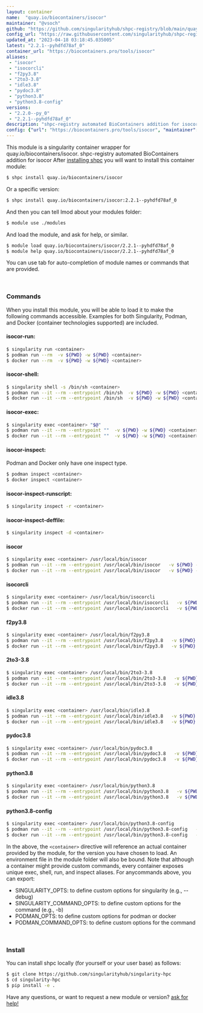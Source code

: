 ```yaml
---
layout: container
name:  "quay.io/biocontainers/isocor"
maintainer: "@vsoch"
github: "https://github.com/singularityhub/shpc-registry/blob/main/quay.io/biocontainers/isocor/container.yaml"
config_url: "https://raw.githubusercontent.com/singularityhub/shpc-registry/main/quay.io/biocontainers/isocor/container.yaml"
updated_at: "2023-04-18 03:18:45.035005"
latest: "2.2.1--pyhdfd78af_0"
container_url: "https://biocontainers.pro/tools/isocor"
aliases:
 - "isocor"
 - "isocorcli"
 - "f2py3.8"
 - "2to3-3.8"
 - "idle3.8"
 - "pydoc3.8"
 - "python3.8"
 - "python3.8-config"
versions:
 - "2.2.0--py_0"
 - "2.2.1--pyhdfd78af_0"
description: "shpc-registry automated BioContainers addition for isocor"
config: {"url": "https://biocontainers.pro/tools/isocor", "maintainer": "@vsoch", "description": "shpc-registry automated BioContainers addition for isocor", "latest": {"2.2.1--pyhdfd78af_0": "sha256:d7401c5651820c241c0ceeaffa1f7bded03b59b9180fdbb7e8773616d18cf00f"}, "tags": {"2.2.0--py_0": "sha256:f8aa7f264418d3a5a1eb10bf6ddfa23e70b17f0236e070df28f72313278b519e", "2.2.1--pyhdfd78af_0": "sha256:d7401c5651820c241c0ceeaffa1f7bded03b59b9180fdbb7e8773616d18cf00f"}, "docker": "quay.io/biocontainers/isocor", "aliases": {"isocor": "/usr/local/bin/isocor", "isocorcli": "/usr/local/bin/isocorcli", "f2py3.8": "/usr/local/bin/f2py3.8", "2to3-3.8": "/usr/local/bin/2to3-3.8", "idle3.8": "/usr/local/bin/idle3.8", "pydoc3.8": "/usr/local/bin/pydoc3.8", "python3.8": "/usr/local/bin/python3.8", "python3.8-config": "/usr/local/bin/python3.8-config"}}
---
```


This module is a singularity container wrapper for quay.io/biocontainers/isocor.
shpc-registry automated BioContainers addition for isocor
After [installing shpc](#install) you will want to install this container module:


```bash
$ shpc install quay.io/biocontainers/isocor
```

Or a specific version:

```bash
$ shpc install quay.io/biocontainers/isocor:2.2.1--pyhdfd78af_0
```

And then you can tell lmod about your modules folder:

```bash
$ module use ./modules
```

And load the module, and ask for help, or similar.

```bash
$ module load quay.io/biocontainers/isocor/2.2.1--pyhdfd78af_0
$ module help quay.io/biocontainers/isocor/2.2.1--pyhdfd78af_0
```

You can use tab for auto-completion of module names or commands that are provided.

<br>

### Commands

When you install this module, you will be able to load it to make the following commands accessible.
Examples for both Singularity, Podman, and Docker (container technologies supported) are included.

#### isocor-run:

```bash
$ singularity run <container>
$ podman run --rm  -v ${PWD} -w ${PWD} <container>
$ docker run --rm  -v ${PWD} -w ${PWD} <container>
```

#### isocor-shell:

```bash
$ singularity shell -s /bin/sh <container>
$ podman run --it --rm --entrypoint /bin/sh  -v ${PWD} -w ${PWD} <container>
$ docker run --it --rm --entrypoint /bin/sh  -v ${PWD} -w ${PWD} <container>
```

#### isocor-exec:

```bash
$ singularity exec <container> "$@"
$ podman run --it --rm --entrypoint ""  -v ${PWD} -w ${PWD} <container> "$@"
$ docker run --it --rm --entrypoint ""  -v ${PWD} -w ${PWD} <container> "$@"
```

#### isocor-inspect:

Podman and Docker only have one inspect type.

```bash
$ podman inspect <container>
$ docker inspect <container>
```

#### isocor-inspect-runscript:

```bash
$ singularity inspect -r <container>
```

#### isocor-inspect-deffile:

```bash
$ singularity inspect -d <container>
```


#### isocor

```bash
$ singularity exec <container> /usr/local/bin/isocor
$ podman run --it --rm --entrypoint /usr/local/bin/isocor   -v ${PWD} -w ${PWD} <container> -c " $@"
$ docker run --it --rm --entrypoint /usr/local/bin/isocor   -v ${PWD} -w ${PWD} <container> -c " $@"
```


#### isocorcli

```bash
$ singularity exec <container> /usr/local/bin/isocorcli
$ podman run --it --rm --entrypoint /usr/local/bin/isocorcli   -v ${PWD} -w ${PWD} <container> -c " $@"
$ docker run --it --rm --entrypoint /usr/local/bin/isocorcli   -v ${PWD} -w ${PWD} <container> -c " $@"
```


#### f2py3.8

```bash
$ singularity exec <container> /usr/local/bin/f2py3.8
$ podman run --it --rm --entrypoint /usr/local/bin/f2py3.8   -v ${PWD} -w ${PWD} <container> -c " $@"
$ docker run --it --rm --entrypoint /usr/local/bin/f2py3.8   -v ${PWD} -w ${PWD} <container> -c " $@"
```


#### 2to3-3.8

```bash
$ singularity exec <container> /usr/local/bin/2to3-3.8
$ podman run --it --rm --entrypoint /usr/local/bin/2to3-3.8   -v ${PWD} -w ${PWD} <container> -c " $@"
$ docker run --it --rm --entrypoint /usr/local/bin/2to3-3.8   -v ${PWD} -w ${PWD} <container> -c " $@"
```


#### idle3.8

```bash
$ singularity exec <container> /usr/local/bin/idle3.8
$ podman run --it --rm --entrypoint /usr/local/bin/idle3.8   -v ${PWD} -w ${PWD} <container> -c " $@"
$ docker run --it --rm --entrypoint /usr/local/bin/idle3.8   -v ${PWD} -w ${PWD} <container> -c " $@"
```


#### pydoc3.8

```bash
$ singularity exec <container> /usr/local/bin/pydoc3.8
$ podman run --it --rm --entrypoint /usr/local/bin/pydoc3.8   -v ${PWD} -w ${PWD} <container> -c " $@"
$ docker run --it --rm --entrypoint /usr/local/bin/pydoc3.8   -v ${PWD} -w ${PWD} <container> -c " $@"
```


#### python3.8

```bash
$ singularity exec <container> /usr/local/bin/python3.8
$ podman run --it --rm --entrypoint /usr/local/bin/python3.8   -v ${PWD} -w ${PWD} <container> -c " $@"
$ docker run --it --rm --entrypoint /usr/local/bin/python3.8   -v ${PWD} -w ${PWD} <container> -c " $@"
```


#### python3.8-config

```bash
$ singularity exec <container> /usr/local/bin/python3.8-config
$ podman run --it --rm --entrypoint /usr/local/bin/python3.8-config   -v ${PWD} -w ${PWD} <container> -c " $@"
$ docker run --it --rm --entrypoint /usr/local/bin/python3.8-config   -v ${PWD} -w ${PWD} <container> -c " $@"
```



In the above, the `<container>` directive will reference an actual container provided
by the module, for the version you have chosen to load. An environment file in the
module folder will also be bound. Note that although a container
might provide custom commands, every container exposes unique exec, shell, run, and
inspect aliases. For anycommands above, you can export:

 - SINGULARITY_OPTS: to define custom options for singularity (e.g., --debug)
 - SINGULARITY_COMMAND_OPTS: to define custom options for the command (e.g., -b)
 - PODMAN_OPTS: to define custom options for podman or docker
 - PODMAN_COMMAND_OPTS: to define custom options for the command

<br>

### Install

You can install shpc locally (for yourself or your user base) as follows:

```bash
$ git clone https://github.com/singularityhub/singularity-hpc
$ cd singularity-hpc
$ pip install -e .
```

Have any questions, or want to request a new module or version? [ask for help!](https://github.com/singularityhub/singularity-hpc/issues)